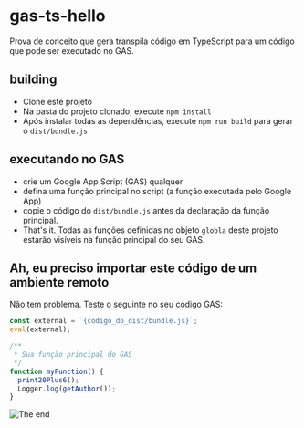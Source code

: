 # gas-ts-hello

Prova de conceito que gera transpila código em TypeScript para um código que pode ser executado no GAS.

## building

- Clone este projeto
- Na pasta do projeto clonado, execute `npm install`
- Após instalar todas as dependências, execute `npm run build` para gerar o `dist/bundle.js`

## executando no GAS

- crie um Google App Script (GAS) qualquer
- defina uma função principal no script (a função executada pelo Google App)
- copie o código do `dist/bundle.js` antes da declaração da função principal.
- That's it. Todas as funções definidas no objeto `globla` deste projeto estarão visíveis
  na função principal do seu GAS.

## Ah, eu preciso importar este código de um ambiente remoto

Não tem problema. Teste o seguinte no seu código GAS:

```javascript
const external = `{codigo_do_dist/bundle.js}`;
eval(external);

/**
 * Sua função principal do GAS
 */
function myFunction() {
  print20Plus6();
  Logger.log(getAuthor());
}
```

![The end](https://i.ytimg.com/vi/wPoTBfRHKt4/maxresdefault.jpg)
